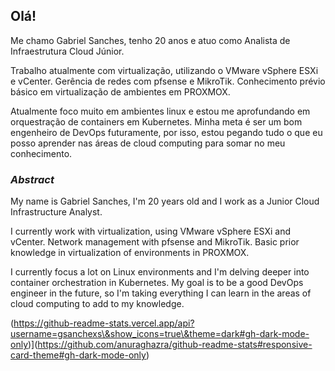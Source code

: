 ## Olá!

Me chamo Gabriel Sanches, tenho 20 anos e atuo como Analista de Infraestrutura Cloud Júnior.

Trabalho atualmente com virtualização, utilizando o VMware vSphere ESXi e vCenter. Gerência de redes com pfsense e MikroTik. Conhecimento prévio básico em virtualização de ambientes em PROXMOX.

Atualmente foco muito em ambientes linux e estou me aprofundando em orquestração de containers em Kubernetes. Minha meta é ser um bom engenheiro de DevOps futuramente, por isso, estou pegando tudo o que eu posso aprender nas áreas de cloud computing para somar no meu conhecimento.

### ***Abstract***

My name is Gabriel Sanches, I'm 20 years old and I work as a Junior Cloud Infrastructure Analyst.

I currently work with virtualization, using VMware vSphere ESXi and vCenter. Network management with pfsense and MikroTik. Basic prior knowledge in virtualization of environments in PROXMOX.

I currently focus a lot on Linux environments and I'm delving deeper into container orchestration in Kubernetes. My goal is to be a good DevOps engineer in the future, so I'm taking everything I can learn in the areas of cloud computing to add to my knowledge.

(https://github-readme-stats.vercel.app/api?username=gsanchexs\&show_icons=true\&theme=dark#gh-dark-mode-only)](https://github.com/anuraghazra/github-readme-stats#responsive-card-theme#gh-dark-mode-only)
